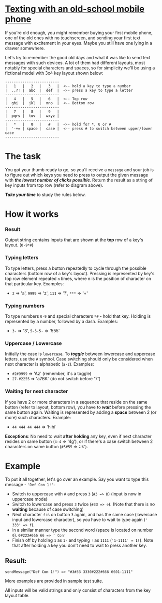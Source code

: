 # [Texting with an old-school mobile phone](https://www.codewars.com/kata/texting-with-an-old-school-mobile-phone "https://www.codewars.com/kata/5ca24526b534ce0018a137b5")

If you're old enough, you might remember buying your first mobile phone, one of the old ones with no touchscreen, and sending your first text message with excitement in your eyes. Maybe you still have one lying in a drawer somewhere.

Let's try to remember the good old days and what it was like to send text messages with such devices. A lot of them had different layouts, most notably for special characters and spaces, so for simplicity we'll be using a fictional model with 3x4 key layout shown below:

```
-------------------------
|   1   |   2   |   3   |  <-- hold a key to type a number
|  .,?! |  abc  |  def  |  <-- press a key to type a letter
-------------------------
|   4   |   5   |   6   |  <-- Top row
|  ghi  |  jkl  |  mno  |  <-- Bottom row
-------------------------
|   7   |   8   |   9   |
|  pqrs |  tuv  |  wxyz |
-------------------------
|   *   |   0   |   #   |  <-- hold for *, 0 or #
|  '-+= | space |  case |  <-- press # to switch between upper/lower case
-------------------------
```

# The task

You got your thumb ready to go, so you'll receive a ```message``` and your job is to figure out which keys you need to press to output the given message with ***the lowest number of clicks possible***. 
Return the result as a string of key inputs from top row (refer to diagram above).

***Take your time*** to study the rules below.

# How it works
### Result
Output string contains inputs that are shown at the **top** row of a key's layout. (`0-9*#`)
### Typing letters
To type letters, press a button repeatedly to cycle through the possible characters (bottom row of a key's layout). Pressing is represented by key's top row element repeated `n` times, where n is the position of character on that particular key. Examples: 
- ```2``` => 'a', ```9999``` => 'z', ```111``` => '?', ```***``` => '+'

### Typing numbers
To type numbers ```0-9``` and special characters ```*#``` - hold that key. Holding is represented by a number, followed by a dash. Examples:
- ```3-``` => '3', ```5-5-5-``` => '555'

### Uppercase / Lowercase
Initially the case is `lowercase`. To ***toggle*** between lowercase and uppercase letters, use the ```#``` symbol. Case switching should only be considered when next character is alphabetic (`a-z`). Examples:
- ```#2#9999``` => 'Az' (remember, it's a toggle)
- ```27-#2255``` => 'a7BK' (do not switch before '7')

### Waiting for next character
If you have 2 or more characters in a sequence that reside on the same button (refer to layout, bottom row), you have to ***wait*** before pressing the same button again. 
Waiting is represented by adding a **space** between 2 (or more) such characters. Example:
- ```44 444 44 444``` => 'hihi' 

**Exceptions**: No need to wait **after holding** any key, even if next character resides on same button (```4-4``` => '4g'), or if there's a case switch between 2 characters on same button (```#5#55``` => 'Jk').


# Example

To put it all together, let's go over an example.
Say you want to type this message - ```'Def Con 1!'```:
- Switch to uppercase with ```#``` and press ```3``` (```#3 => D```) (input is now in uppercase mode)
- Switch to lowercase and press ```3``` twice (```#33 => e```). (Note that there is no **waiting** because of case switching)
- Next character ```f``` is on button ```3``` again, and has the same case (lowercase input and lowercase character), so you have to wait to type again (```' 333' => f```).
- In a similar manner type the second word (space is located on number ```0```). ```0#222#666 66 => ' Con'```
- Finish off by holding ```1``` as ```1-``` and typing ```!``` as ```1111``` (```'1-1111' = 1!```). Note that after holding a key you don't need to wait to press another key.

## Result: 

```
sendMessage("Def Con 1!") => "#3#33 3330#222#666 6601-1111" 
```

More examples are provided in sample test suite.

All inputs will be valid strings and only consist of characters from the key layout table.